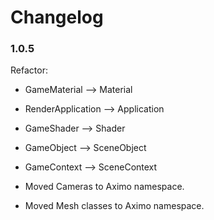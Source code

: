 # Changelog

### 1.0.5

Refactor:

* GameMaterial --> Material
* RenderApplication --> Application
* GameShader --> Shader
* GameObject --> SceneObject
* GameContext --> SceneContext

* Moved Cameras to Aximo namespace.
* Moved Mesh classes to Aximo namespace.